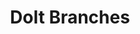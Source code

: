 ---
title: Dolt Branches
weight: 1
variants: +flyte -serverless -byoc -selfmanaged
layout: py_example
example_file: /external/unionai-examples/v1/flyte-integrations/flytekit-plugins/dolt_plugin/dolt_plugin/dolt_branch_example.py
---